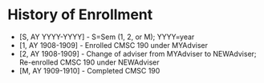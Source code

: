 # History of Enrollment
* [S, AY YYYY-YYYY] - S=Sem (1, 2, or M); YYYY=year
* [1, AY 1908-1909] - Enrolled CMSC 190 under MYAdviser
* [2, AY 1908-1909] - Change of adviser from MYAdviser to NEWAdviser; Re-enrolled CMSC 190 under NEWAdviser
* [M, AY 1909-1910] - Completed CMSC 190
